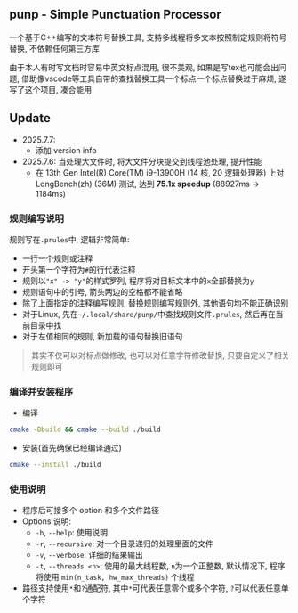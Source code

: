 ## punp - Simple Punctuation Processor 

一个基于C++编写的文本符号替换工具, 支持多线程将多文本按照制定规则将符号替换, 不依赖任何第三方库

由于本人有时写文档时容易中英文标点混用, 很不美观, 如果是写tex也可能会出问题, 借助像vscode等工具自带的查找替换工具一个标点一个标点替换过于麻烦, 遂写了这个项目, 凑合能用

## Update

- 2025.7.7:
    - 添加 version info
- 2025.7.6: 当处理大文件时, 将大文件分块提交到线程池处理, 提升性能
    - 在 13th Gen Intel(R) Core(TM) i9-13900H (14 核, 20 逻辑处理器) 上对 LongBench(zh) (36M) 测试, 达到 **75.1x speedup** (88927ms -> 1184ms)

### 规则编写说明

规则写在`.prules`中, 逻辑非常简单: 
- 一行一个规则或注释
- 开头第一个字符为`#`的行代表注释
- 规则以`"x" -> "y"`的样式罗列, 程序将对目标文本中的`x`全部替换为`y`
- 规则语句中的引号, 箭头两边的空格都不能省略
- 除了上面指定的注释编写规则, 替换规则编写规则外, 其他语句均不能正确识别
- 对于Linux, 先在`~/.local/share/punp/`中查找规则文件`.prules`, 然后再在当前目录中找
- 对于左值相同的规则, 新加载的语句替换旧语句

> 其实不仅可以对标点做修改, 也可以对任意字符修改替换, 只要自定义了相关规则即可

### 编译并安装程序

- 编译
```bash
cmake -Bbuild && cmake --build ./build
```
- 安装(首先确保已经编译通过)
```bash
cmake --install ./build
```

### 使用说明

- 程序后可接多个 option 和多个文件路径
- Options 说明: 
    - `-h`, `--help`: 使用说明
    - `-r`, `--recursive`: 对一个目录递归的处理里面的文件
    - `-v`, `--verbose`: 详细的结果输出
    - `-t`, `--threads <n>`: 使用的最大线程数, `n`为一个正整数, 默认情况下, 程序将使用 `min(n_task, hw_max_threads)` 个线程
- 路径支持使用`*`和`?`通配符, 其中`*`可代表任意零个或多个字符, `?`可以代表任意单个字符

